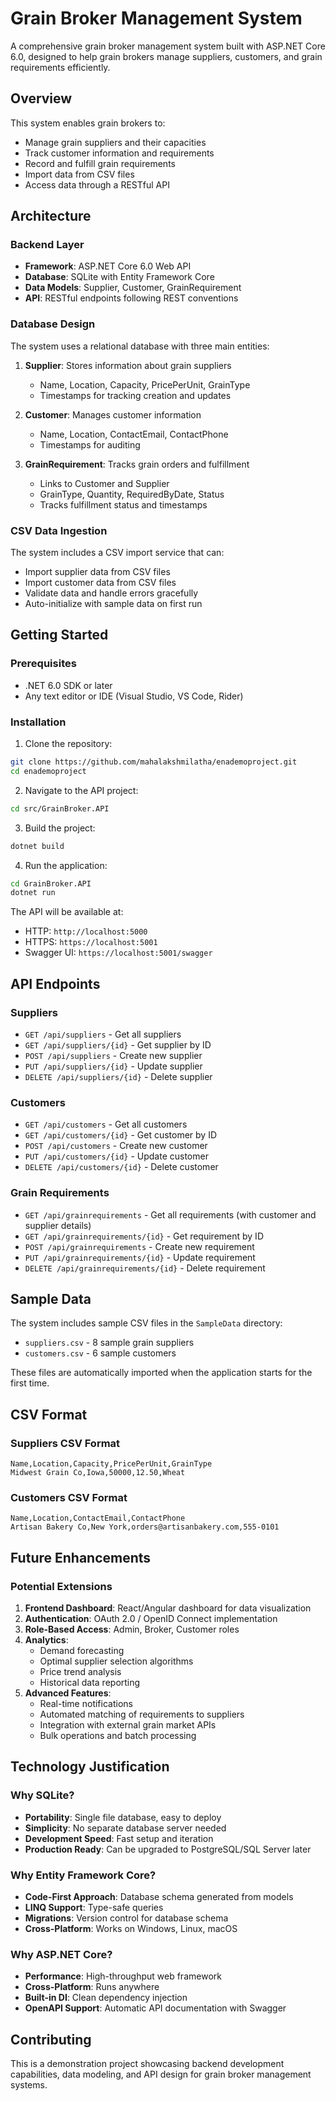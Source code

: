 # Grain Broker Management System

A comprehensive grain broker management system built with ASP.NET Core 6.0, designed to help grain brokers manage suppliers, customers, and grain requirements efficiently.

## Overview

This system enables grain brokers to:
- Manage grain suppliers and their capacities
- Track customer information and requirements
- Record and fulfill grain requirements
- Import data from CSV files
- Access data through a RESTful API

## Architecture

### Backend Layer
- **Framework**: ASP.NET Core 6.0 Web API
- **Database**: SQLite with Entity Framework Core
- **Data Models**: Supplier, Customer, GrainRequirement
- **API**: RESTful endpoints following REST conventions

### Database Design
The system uses a relational database with three main entities:

1. **Supplier**: Stores information about grain suppliers
   - Name, Location, Capacity, PricePerUnit, GrainType
   - Timestamps for tracking creation and updates

2. **Customer**: Manages customer information
   - Name, Location, ContactEmail, ContactPhone
   - Timestamps for auditing

3. **GrainRequirement**: Tracks grain orders and fulfillment
   - Links to Customer and Supplier
   - GrainType, Quantity, RequiredByDate, Status
   - Tracks fulfillment status and timestamps

### CSV Data Ingestion
The system includes a CSV import service that can:
- Import supplier data from CSV files
- Import customer data from CSV files
- Validate data and handle errors gracefully
- Auto-initialize with sample data on first run

## Getting Started

### Prerequisites
- .NET 6.0 SDK or later
- Any text editor or IDE (Visual Studio, VS Code, Rider)

### Installation

1. Clone the repository:
```bash
git clone https://github.com/mahalakshmilatha/enademoproject.git
cd enademoproject
```

2. Navigate to the API project:
```bash
cd src/GrainBroker.API
```

3. Build the project:
```bash
dotnet build
```

4. Run the application:
```bash
cd GrainBroker.API
dotnet run
```

The API will be available at:
- HTTP: `http://localhost:5000`
- HTTPS: `https://localhost:5001`
- Swagger UI: `https://localhost:5001/swagger`

## API Endpoints

### Suppliers
- `GET /api/suppliers` - Get all suppliers
- `GET /api/suppliers/{id}` - Get supplier by ID
- `POST /api/suppliers` - Create new supplier
- `PUT /api/suppliers/{id}` - Update supplier
- `DELETE /api/suppliers/{id}` - Delete supplier

### Customers
- `GET /api/customers` - Get all customers
- `GET /api/customers/{id}` - Get customer by ID
- `POST /api/customers` - Create new customer
- `PUT /api/customers/{id}` - Update customer
- `DELETE /api/customers/{id}` - Delete customer

### Grain Requirements
- `GET /api/grainrequirements` - Get all requirements (with customer and supplier details)
- `GET /api/grainrequirements/{id}` - Get requirement by ID
- `POST /api/grainrequirements` - Create new requirement
- `PUT /api/grainrequirements/{id}` - Update requirement
- `DELETE /api/grainrequirements/{id}` - Delete requirement

## Sample Data

The system includes sample CSV files in the `SampleData` directory:
- `suppliers.csv` - 8 sample grain suppliers
- `customers.csv` - 6 sample customers

These files are automatically imported when the application starts for the first time.

## CSV Format

### Suppliers CSV Format
```csv
Name,Location,Capacity,PricePerUnit,GrainType
Midwest Grain Co,Iowa,50000,12.50,Wheat
```

### Customers CSV Format
```csv
Name,Location,ContactEmail,ContactPhone
Artisan Bakery Co,New York,orders@artisanbakery.com,555-0101
```

## Future Enhancements

### Potential Extensions
1. **Frontend Dashboard**: React/Angular dashboard for data visualization
2. **Authentication**: OAuth 2.0 / OpenID Connect implementation
3. **Role-Based Access**: Admin, Broker, Customer roles
4. **Analytics**: 
   - Demand forecasting
   - Optimal supplier selection algorithms
   - Price trend analysis
   - Historical data reporting
5. **Advanced Features**:
   - Real-time notifications
   - Automated matching of requirements to suppliers
   - Integration with external grain market APIs
   - Bulk operations and batch processing

## Technology Justification

### Why SQLite?
- **Portability**: Single file database, easy to deploy
- **Simplicity**: No separate database server needed
- **Development Speed**: Fast setup and iteration
- **Production Ready**: Can be upgraded to PostgreSQL/SQL Server later

### Why Entity Framework Core?
- **Code-First Approach**: Database schema generated from models
- **LINQ Support**: Type-safe queries
- **Migrations**: Version control for database schema
- **Cross-Platform**: Works on Windows, Linux, macOS

### Why ASP.NET Core?
- **Performance**: High-throughput web framework
- **Cross-Platform**: Runs anywhere
- **Built-in DI**: Clean dependency injection
- **OpenAPI Support**: Automatic API documentation with Swagger

## Contributing

This is a demonstration project showcasing backend development capabilities, data modeling, and API design for grain broker management systems.